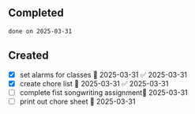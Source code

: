 
## Completed

```tasks
done on 2025-03-31
```

## Created
- [x] set alarms for classes 📅 2025-03-31 ✅ 2025-03-31
- [x] create chore list 📅 2025-03-31 ✅ 2025-03-31
- [ ] complete fist songwriting assignment📅 2025-03-31
- [ ] print out chore sheet 📅 2025-03-31 